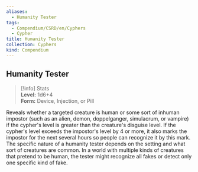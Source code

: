 ```yaml
---
aliases:
  - Humanity Tester
tags:
  - Compendium/CSRD/en/Cyphers
  - Cypher
title: Humanity Tester
collection: Cyphers
kind: Compendium
---
```

## Humanity Tester  
>[!info] Stats  
> **Level:** 1d6+4  
> **Form:** Device, Injection, or Pill
  
Reveals whether a targeted creature is human or some sort of inhuman impostor (such as an alien, demon, doppelganger, simulacrum, or vampire) if the cypher's level is greater than the creature's disguise level. If the cypher's level exceeds the impostor's level by 4 or more, it also marks the impostor for the next several hours so people can recognize it by this mark. The specific nature of a humanity tester depends on the setting and what sort of creatures are common. In a world with multiple kinds of creatures that pretend to be human, the tester might recognize all fakes or detect only one specific kind of fake.